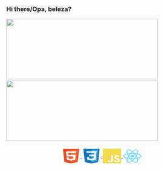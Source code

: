 ### Hi there/Opa, beleza?    

<div style ="display:flex; flex-direction: row; justify-content: center;" >
  <a href="https://github.com/mateusdesu">
  <img height="160em" width="400em" src="https://github-readme-stats.vercel.app/api?username=mateusdesu&show_icons=true&theme=tokyonight&include_all_commits=true&count_private=true"/>
  <img height="160em" width="400em" src="https://github-readme-stats.vercel.app/api/top-langs/?username=mateusdesu&layout=compact&langs_count=7&theme=tokyonight"/>
</div>
<div style="display: inline_block" align="center"><br>
  <img align="center" alt="mateusdesu-HTML" height="40" width="50" src="https://raw.githubusercontent.com/devicons/devicon/master/icons/html5/html5-original.svg">
  <img align="center" alt="mateusdesu-CSS" height="40" width="50" src="https://raw.githubusercontent.com/devicons/devicon/master/icons/css3/css3-original.svg">
  <img align="center" alt="mateusdesu-Js" height="40" width="50" src="https://raw.githubusercontent.com/devicons/devicon/master/icons/javascript/javascript-plain.svg">
  <img align="center" alt="mateusdesu-React" height="40" width="50" src="https://raw.githubusercontent.com/devicons/devicon/master/icons/react/react-original.svg">
  
</div>
  
 ##
